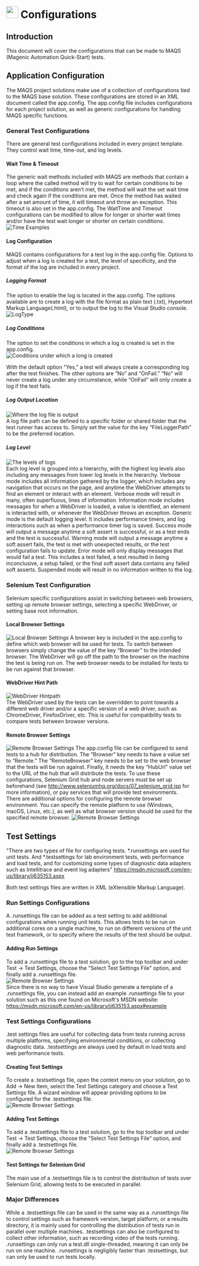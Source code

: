 # <img src="resources/maqslogo.ico" height="32" width="32"> Configurations

## Introduction
This document will cover the configurations that can be made to MAQS (Magenic Automation Quick-Start) tests.

## Application Configuration
The MAQS project solutions make use of a collection of configurations tied to the MAQS base solution.  These configurations are stored in an XML document called the app.config.
The app.config file includes configurations for each project solution, as well as generic configurations for handling MAQS specific functions.
### General Test Configurations
There are general test configurations included in every project template. They control wait time, time-out, and log levels.
#### Wait Time & Timeout
The generic wait methods included with MAQS are methods that contain a loop where the called method will try to wait for certain conditions to be met, and if the conditions aren’t met, the method will wait the set wait time and check again if the conditions are met.
Once the method has waited after a set amount of time, it will timeout and throw an exception. This timeout is also set in the app.config.
The WaitTime and Timeout configurations can be modified to allow for longer or shorter wait times and/or have the test wait longer or shorter on certain conditions.  
![Time Examples](resources/time.png)
#### Log Configuration
MAQS contains configurations for a test log in the app.config file. Options to adjust when a log is created for a test, the level of specificity, and the format of the log are included in every project.
##### Logging Format
The option to enable the log is located in the app.config. The options available are to create a log with the file format as plain text (.txt), Hypertext Markup Language(.html), or to output the log to the Visual Studio console. <br>
![LogType](resources/LoggingType.png)
##### Log Conditions  
The option to set the conditions in which a log is created is set in the app.config.  
![Conditions under which a long is created](resources/logconditions.png)  

With the default option "Yes," a test will always create a corresponding log after the test finishes. The other options are “No” and “OnFail.” “No” will never create a log under any circumstance, while “OnFail” will only create a log if the test fails.
##### Log Output Location
![Where the log file is output](resources/loglocation.png)  
A log file path can be defined to a specific folder or shared folder that the test runner has access to.  Simply set the value for the key “FileLoggerPath” to be the preferred location. 

##### Log Level
![The levels of logs](resources/logleveldiagram.png)  
Each log level is grouped into a hierarchy, with the highest log levels also including any messages from lower log levels in the hierarchy.
Verbose mode includes all information gathered by the logger, which includes any navigation that occurs on the page, and anytime the WebDriver attempts to find an element or interact with an element. Verbose mode will result in many, often superfluous, lines of information.
Information mode includes messages for when a WebDriver is loaded, a value is identified, an element is interacted with, or whenever the WebDriver throws an exception.
Generic mode is the default logging level. It includes performance timers, and log interactions such as when a performance timer log is saved.
Success mode will output a message anytime a soft assert is successful, or as a test ends and the test is successful.
Warning mode will output a message anytime a soft assert fails, the test is met with unexpected results, or the test configuration fails to update.
Error mode will only display messages that would fail a test. This includes a test failed, a test resulted in being inconclusive, a setup failed, or the final soft assert data contains any failed soft asserts.
Suspended mode will result in no information written to the log. 

### Selenium Test Configuration
Selenium specific configurations assist in switching between web browsers, setting up remote browser settings, selecting a specific WebDriver, or setting base root information.
#### Local Browser Settings 
![Local Browser Settings](resources/LocalBrowserSettings.png) 
A browser key is included in the app.config to define which web browser will be used for tests. To switch between browsers simply change the value of the key “Browser” to the intended browser.
The WebDriver will go off the path to the browser on the machine the test is being run on.
The web browser needs to be installed for tests to be run against that browser.
#### WebDriver Hint Path
![WebDriver Hintpath](resources/webdriver%20hint%20path.png)  
The WebDriver used by the tests can be overridden to point towards a different web driver and/or a specific version of a web driver, such as ChromeDriver, FirefoxDriver, etc. This is useful for compatibility tests to compare tests between browser versions.
#### Remote Browser Settings
![Remote Browser Settings](resources/remote%20browser%20settings.png) 
The app.config file can be configured to send tests to a hub for distribution. The “Browser” key needs to have a value set to “Remote.” The “RemoteBrowser” key needs to be set to the web browser that the tests will be run against. Finally, it needs the key “HubUrl” value set to the URL of the hub that will distribute the tests. 
To use these configurations, Selenium Grid hub and node servers must be set up beforehand (see http://www.seleniumhq.org/docs/07_selenium_grid.jsp for more information), or pay services that will provide test environments.
There are additional options for configuring the remote browser environment. You can specify the remote platform to use (Windows, macOS, Linux, etc.), as well as what browser version should be used for the specified remote browser.
![Remote Browser Settings](resources/extendedremotebrowsersettings.png)  
## Test Settings
"There are two types of file for configuring tests. *.runsettings are used for unit tests. And *.testsettings for lab environment tests, web performance and load tests, and for customizing some types of diagnostic data adapters such as Intellitrace and event log adapters"
https://msdn.microsoft.com/en-us/library/jj635153.aspx

Both test settings files are written in XML (eXtensible Markup Language).
### Run Settings Configurations
A .runsettings file can be added as a test setting to add additional configurations when running unit tests. This allows tests to be run on additional cores on a single machine, to run on different versions of the unit test framework, or to specify where the results of the test should be output.
#### Adding Run Settings
To add a .runsettings file to a test solution, go to the top toolbar and under Test → Test Settings, choose the "Select Test Settings File" option, and finally add a .runsettings file.  
![Remote Browser Settings](resources/AddNewTestSettings.png)  
Since there is no way to have Visual Studio generate a template of a .runsettings file, you can instead add an example .runsettings file to your solution such as this one found on Microsoft's MSDN website: https://msdn.microsoft.com/en-us/library/jj635153.aspx#example
### Test Settings Configurations
.test settings files are useful for collecting data from tests running across multiple platforms, specifying environmental conditions, or collecting diagnostic data.
.testsettings are always used by default in load tests and web performance tests.
#### Creating Test Settings
To create a .testsettings file, open the context menu on your solution, go to Add → New Item, select the Test Settings category and choose a Test Settings file. A wizard window will appear providing options to be configured for the .testsettings file.  
![Remote Browser Settings](resources/remotebrowsersettings.png)  
#### Adding Test Settings
To add a .testsettings file to a test solution, go to the top toolbar and under Test → Test Settings, choose the "Select Test Settings File" option, and finally add a .testsettings file.  
![Remote Browser Settings](resources/AddNewTestSettings.png)  
#### Test Settings for Selenium Grid
The main use of a .testsettings file is to control the distribution of tests over Selenium Grid, allowing tests to be executed in parallel.
### Major Differences
While a .testsettings file can be used in the same way as a .runsettings file to control settings such as framework version, target platform, or a results directory, it is mainly used for controlling the distribution of tests run in parallel over multiple machines.
.testsettings can also be configured to collect other information, such as recording video of the tests running.
.runsettings can only run a test.dll single-threaded, meaning it can only be run on one machine.
.runsettings is negligibly faster than .testsettings, but can only be used to run tests locally.
